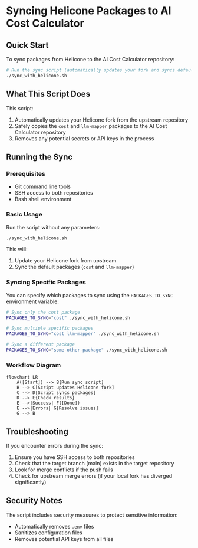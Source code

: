 # Syncing Helicone Packages to AI Cost Calculator

## Quick Start

To sync packages from Helicone to the AI Cost Calculator repository:

```bash
# Run the sync script (automatically updates your fork and syncs default packages: cost and llm-mapper)
./sync_with_helicone.sh
```

## What This Script Does

This script:

1. Automatically updates your Helicone fork from the upstream repository
2. Safely copies the `cost` and `llm-mapper` packages to the AI Cost Calculator repository 
3. Removes any potential secrets or API keys in the process

## Running the Sync

### Prerequisites

- Git command line tools
- SSH access to both repositories
- Bash shell environment

### Basic Usage

Run the script without any parameters:

```bash
./sync_with_helicone.sh
```

This will:
1. Update your Helicone fork from upstream
2. Sync the default packages (`cost` and `llm-mapper`)

### Syncing Specific Packages

You can specify which packages to sync using the `PACKAGES_TO_SYNC` environment variable:

```bash
# Sync only the cost package
PACKAGES_TO_SYNC="cost" ./sync_with_helicone.sh

# Sync multiple specific packages
PACKAGES_TO_SYNC="cost llm-mapper" ./sync_with_helicone.sh

# Sync a different package
PACKAGES_TO_SYNC="some-other-package" ./sync_with_helicone.sh
```

### Workflow Diagram

```mermaid
flowchart LR
    A([Start]) --> B[Run sync script]
    B --> C[Script updates Helicone fork]
    C --> D[Script syncs packages]
    D --> E{Check results}
    E -->|Success| F([Done])
    E -->|Errors| G[Resolve issues]
    G --> B
```

## Troubleshooting

If you encounter errors during the sync:

1. Ensure you have SSH access to both repositories
2. Check that the target branch (main) exists in the target repository
3. Look for merge conflicts if the push fails
4. Check for upstream merge errors (if your local fork has diverged significantly)

## Security Notes

The script includes security measures to protect sensitive information:
- Automatically removes `.env` files
- Sanitizes configuration files
- Removes potential API keys from all files
